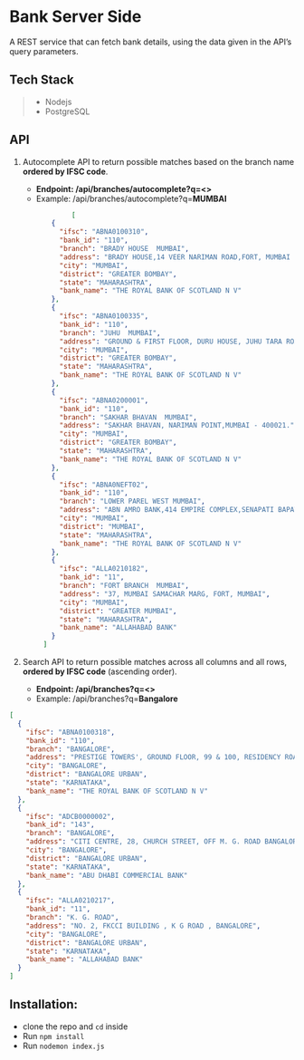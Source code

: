 # Bank Server Side
A REST service that can fetch bank details, using the data given in the API’s query parameters.

## Tech Stack
> * Nodejs
> * PostgreSQL 

## API
1. Autocomplete API to return possible matches based on the branch name **ordered by IFSC code**.
    *  **Endpoint: /api/branches/autocomplete?q=<>**
    * Example: /api/branches/autocomplete?q=**MUMBAI**

   ```json
               [
          {
            "ifsc": "ABNA0100310",
            "bank_id": "110",
            "branch": "BRADY HOUSE  MUMBAI",
            "address": "BRADY HOUSE,14 VEER NARIMAN ROAD,FORT, MUMBAI - 400023",
            "city": "MUMBAI",
            "district": "GREATER BOMBAY",
            "state": "MAHARASHTRA",
            "bank_name": "THE ROYAL BANK OF SCOTLAND N V"
          },
          {
            "ifsc": "ABNA0100335",
            "bank_id": "110",
            "branch": "JUHU  MUMBAI",
            "address": "GROUND & FIRST FLOOR, DURU HOUSE, JUHU TARA ROAD, JUHU, MUMBAI - 400049",
            "city": "MUMBAI",
            "district": "GREATER BOMBAY",
            "state": "MAHARASHTRA",
            "bank_name": "THE ROYAL BANK OF SCOTLAND N V"
          },
          {
            "ifsc": "ABNA0200001",
            "bank_id": "110",
            "branch": "SAKHAR BHAVAN  MUMBAI",
            "address": "SAKHAR BHAVAN, NARIMAN POINT,MUMBAI - 400021.",
            "city": "MUMBAI",
            "district": "GREATER BOMBAY",
            "state": "MAHARASHTRA",
            "bank_name": "THE ROYAL BANK OF SCOTLAND N V"
          },
          {
            "ifsc": "ABNA0NEFT02",
            "bank_id": "110",
            "branch": "LOWER PAREL WEST MUMBAI",
            "address": "ABN AMRO BANK,414 EMPIRE COMPLEX,SENAPATI BAPAT MARG LOWER PAREL WEST MUMBAI 400013",
            "city": "MUMBAI",
            "district": "MUMBAI",
            "state": "MAHARASHTRA",
            "bank_name": "THE ROYAL BANK OF SCOTLAND N V"
          },
          {
            "ifsc": "ALLA0210182",
            "bank_id": "11",
            "branch": "FORT BRANCH  MUMBAI",
            "address": "37, MUMBAI SAMACHAR MARG, FORT, MUMBAI",
            "city": "MUMBAI",
            "district": "GREATER MUMBAI",
            "state": "MAHARASHTRA",
            "bank_name": "ALLAHABAD BANK"
          }
        ]
      ```
   
2. Search API to return possible matches across all columns and all rows, **ordered by IFSC code** (ascending order).
    * **Endpoint: /api/branches?q=<>**
    * Example: /api/branches?q=**Bangalore**

```json
[
  {
    "ifsc": "ABNA0100318",
    "bank_id": "110",
    "branch": "BANGALORE",
    "address": "PRESTIGE TOWERS', GROUND FLOOR, 99 & 100, RESIDENCY ROAD, BANGALORE 560 025.",
    "city": "BANGALORE",
    "district": "BANGALORE URBAN",
    "state": "KARNATAKA",
    "bank_name": "THE ROYAL BANK OF SCOTLAND N V"
  },
  {
    "ifsc": "ADCB0000002",
    "bank_id": "143",
    "branch": "BANGALORE",
    "address": "CITI CENTRE, 28, CHURCH STREET, OFF M. G. ROAD BANGALORE 560001",
    "city": "BANGALORE",
    "district": "BANGALORE URBAN",
    "state": "KARNATAKA",
    "bank_name": "ABU DHABI COMMERCIAL BANK"
  },
  {
    "ifsc": "ALLA0210217",
    "bank_id": "11",
    "branch": "K. G. ROAD",
    "address": "NO. 2, FKCCI BUILDING , K G ROAD , BANGALORE",
    "city": "BANGALORE",
    "district": "BANGALORE URBAN",
    "state": "KARNATAKA",
    "bank_name": "ALLAHABAD BANK"
  }
]
```

## Installation:
- clone the repo and `cd` inside
- Run `npm install`
- Run `nodemon index.js`